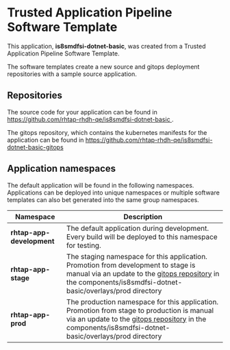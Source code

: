 # Trusted Application Pipeline Software Template

This application, **is8smdfsi-dotnet-basic**, was created from a Trusted Application Pipeline Software Template.

The software templates create a new source and gitops deployment repositories with a sample source application. 

## Repositories

The source code for your application can be found in [https://github.com/rhtap-rhdh-qe/is8smdfsi-dotnet-basic ](https://github.com/rhtap-rhdh-qe/is8smdfsi-dotnet-basic ).
 
The gitops repository, which contains the kubernetes manifests for the application can be found in 
[https://github.com/rhtap-rhdh-qe/is8smdfsi-dotnet-basic-gitops ](https://github.com/rhtap-rhdh-qe/is8smdfsi-dotnet-basic-gitops ) 

## Application namespaces 

The default application will be found in the following namespaces. Applications can be deployed into unique namespaces or multiple software templates can also bet generated into the same group namespaces.  

|  Namespace   |  Description   |  
| -------- | -------- |   
| **rhtap-app-development** | The default application during development. Every build will be deployed to this namespace for testing. | 
| **rhtap-app-stage** | The staging namespace for this application. Promotion from development to stage is manual via an update to the [gitops repository](https://github.com/rhtap-rhdh-qe/is8smdfsi-dotnet-basic-gitops ) in the components/is8smdfsi-dotnet-basic/overlays/prod directory |  
| **rhtap-app-prod** | The production namespace for this application. Promotion from stage to production is manual via an update to the [gitops repository](https://github.com/rhtap-rhdh-qe/is8smdfsi-dotnet-basic-gitops ) in the components/is8smdfsi-dotnet-basic/overlays/prod directory | 
